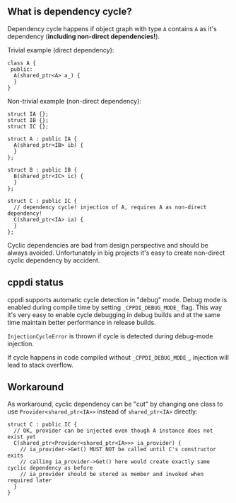 ## What is dependency cycle? ##

Dependency cycle happens if object graph with type `A` contains `A` as it's dependency (**including non-direct dependencies!**).

Trivial example (direct dependency):

```
class A {
 public:
  A(shared_ptr<A> a_) {
  } 
}
```

Non-trivial example (non-direct dependency):

```
struct IA {};
struct IB {};
struct IC {};

struct A : public IA {
  A(shared_ptr<IB> ib) {
  } 
};

struct B : public IB {
  B(shared_ptr<IC> ic) {
  } 
};

struct C : public IC {
  // dependency cycle! injection of A, requires A as non-direct dependency!
  C(shared_ptr<IA> ia) {
  } 
};
```

Cyclic dependencies are bad from design perspective and should be always avoided. Unfortunately in big projects it's easy to create non-direct cyclic dependency by accident.

## cppdi status ##

cppdi supports automatic cycle detection in "debug" mode. Debug mode is enabled during compile time by setting `_CPPDI_DEBUG_MODE_` flag. This way it's very easy to enable cycle debugging in debug builds and at the same time maintain better performance in release builds.

`InjectionCycleError` is thrown if cycle is detected during debug-mode injection.

If cycle happens in code compiled without `_CPPDI_DEBUG_MODE_`, injection will lead to stack overflow.

## Workaround ##

As workaround, cyclic dependency can be "cut" by changing one class to use `Provider<shared_ptr<IA>>` instead of `shared_ptr<IA>` directly:

```
struct C : public IC {
  // OK, provider can be injected even though A instance does not exist yet
  C(shared_ptr<Provider<shared_ptr<IA>>> ia_provider) {
    // ia_provider->Get() MUST NOT be called until C's constructor exits
    // calling ia_provider->Get() here would create exactly same cyclic dependency as before
    // ia_provider should be stored as member and invoked when required later
  } 
}
```